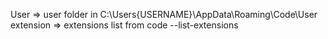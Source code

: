 User => user folder in C:\Users\{USERNAME}\AppData\Roaming\Code\User
extension => extensions list from code --list-extensions